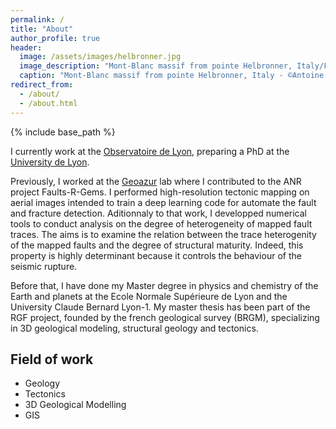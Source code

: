 ```yaml
---
permalink: /
title: "About"
author_profile: true
header:
  image: /assets/images/helbronner.jpg
  image_description: "Mont-Blanc massif from pointe Helbronner, Italy/France"
  caption: "Mont-Blanc massif from pointe Helbronner, Italy - ©Antoine Mercier"
redirect_from: 
  - /about/
  - /about.html
---
```

{% include base_path %}

I currently work at the [Observatoire de Lyon](https://observatoire.univ-lyon1.fr/), preparing a PhD at the [University de Lyon](https://www.univ-lyon1.fr/). 

Previously, I worked at the [Geoazur](https://geoazur.oca.eu/fr/acc-geoazur) lab where I contributed to the ANR project Faults-R-Gems. I performed high-resolution tectonic mapping on aerial images intended to train a deep learning code for automate the fault and fracture detection. Aditionnaly to that work, I developped numerical tools to conduct analysis on the degree of heterogeneity of mapped fault traces. The aims is to examine the relation between the trace heterogenity of the mapped faults and the degree of structural maturity. Indeed, this property is highly determinant because it controls the behaviour of the seismic rupture. 

Before that, I have done my Master degree in physics and chemistry of the Earth and planets at the Ecole Normale Supérieure de Lyon and the University Claude Bernard Lyon-1. My master thesis has been part of the RGF project, founded by the french geological survey (BRGM), specializing in 3D geological modeling, structural geology and tectonics.

## Field of work ##
* Geology
* Tectonics
* 3D Geological Modelling
* GIS
